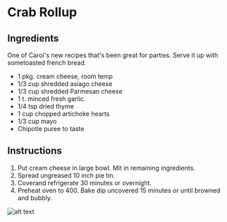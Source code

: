 # Crab Rollup


## Ingredients
One of Carol's new recipes that's been great for parties. Serve it up with sometoasted french bread.
- 1 pkg. cream cheese, room temp
- 1/3 cup shredded asiago cheese
- 1/3 cup shredded Parmesan cheese
- 1 t. minced fresh garlic.
- 1/4 tsp dried thyme
- 1 cup chopped artichoke hearts
- 1/3 cup mayo
- Chipotle puree to taste

## Instructions

1. Put cream cheese in large bowl. Mit in remaining ingredients. 
2. Spread ungreased 10 inch pie tin. 
3. Coverand refrigerate 30 minutes or overnight.
4. Preheat oven to 400. Bake dip uncovered 15 minutes or until browned and bubbly.

![alt text](https://github.com/hunterstrategy/HunterKitchen/blob/main/Photos/artichokedip.jpg)
